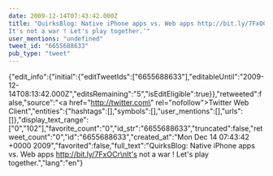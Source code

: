 ```yaml
---
date: 2009-12-14T07:43:42.000Z
title: "QuirksBlog: Native iPhone apps vs. Web apps http://bit.ly/7FxOCr
It's not a war ! Let's play together.″"
user_mentions: "undefined"
tweet_id: "6655688633"
pub_type: "tweet"
---
```

{"edit_info":{"initial":{"editTweetIds":["6655688633"],"editableUntil":"2009-12-14T08:13:42.000Z","editsRemaining":"5","isEditEligible":true}},"retweeted":false,"source":"<a href=\"http://twitter.com\" rel=\"nofollow\">Twitter Web Client</a>","entities":{"hashtags":[],"symbols":[],"user_mentions":[],"urls":[]},"display_text_range":["0","102"],"favorite_count":"0","id_str":"6655688633","truncated":false,"retweet_count":"0","id":"6655688633","created_at":"Mon Dec 14 07:43:42 +0000 2009","favorited":false,"full_text":"QuirksBlog: Native iPhone apps vs. Web apps http://bit.ly/7FxOCr\nIt's not a war ! Let's play together.","lang":"en"}
